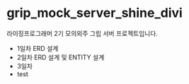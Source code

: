 # grip_mock_server_shine_divi
라이징프로그래머 2기 모의외주 그립 서버 프로젝트입니다.<br>     
* 1일차 ERD 설계<br>
* 2일차 ERD 설계 및 ENTITY 설계<br>
* 3일차
* test